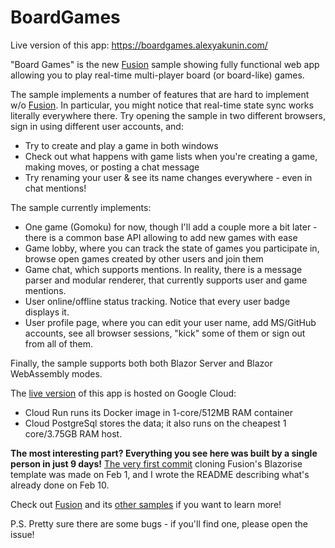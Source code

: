 # BoardGames

Live version of this app: https://boardgames.alexyakunin.com/

"Board Games" is the new [Fusion] sample showing fully functional 
web app allowing you to play real-time multi-player board 
(or board-like) games.

The sample implements a number of features that are 
hard to implement w/o [Fusion]. In particular, you might notice
that real-time state sync works literally everywhere there. 
Try opening the sample in two different browsers, sign in using 
different user accounts, and:
- Try to create and play a game in both windows
- Check out what happens with game lists when you're
  creating a game, making moves, or posting a chat message
- Try renaming your user & see its name changes everywhere - 
  even in chat mentions!
  
The sample currently implements:
- One game (Gomoku) for now, though I'll add a couple more 
  a bit later - there is a common base API allowing to
  add new games with ease
- Game lobby, where you can track the state of games you
  participate in, browse open games created by other users 
  and join them
- Game chat, which supports mentions. In reality, there is
  a message parser and modular renderer, that currently 
  supports user and game mentions.
- User online/offline status tracking. Notice that every 
  user badge displays it.
- User profile page, where you can edit your user name, add 
  MS/GitHub accounts, see all browser sessions, "kick" some
  of them or sign out from all of them.

Finally, the sample supports both both Blazor Server and 
Blazor WebAssembly modes.

The [live version] of this app is hosted on Google Cloud:
- Cloud Run runs its Docker image in 1-core/512MB RAM container
- Cloud PostgreSql stores the data; it also runs on
  the cheapest 1 core/3.75GB RAM host.

**The most interesting part? Everything you see here
was built by a single person in just 9 days!**
[The very first commit](https://github.com/servicetitan/Stl.Fusion.Samples/commit/546ae7597bc7fa3a0b3c7f3b84e3a463bc3fd28f)
cloning Fusion's Blazorise template was made on Feb 1, 
and I wrote the README describing what's already done
on Feb 10. 

Check out [Fusion] and its 
[other samples](https://github.com/servicetitan/Stl.Fusion.Samples)
if you want to learn more!

P.S. Pretty sure there are some bugs - if you'll find one, 
please open the issue!

[Fusion]: https://github.com/servicetitan/Stl.Fusion
[Live version]: https://boardgames.alexyakunin.com/
